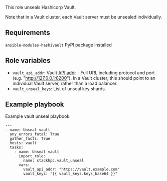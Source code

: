 This role unseals Hashicorp Vault.

Note that in a Vault cluster, each Vault server must be unsealed individually.

Requirements
------------

``ansible-modules-hashivault`` PyPI package installed

Role variables
--------------

* `vault_api_addr`: Vault [API addr](https://www.vaultproject.io/docs/configuration#api_addr) - Full URL including protocol and port (e.g. "http://127.0.0.1:8200"). In a Vault cluster, this should point to an individual Vault server, rather than a load balancer.
* `vault_unseal_keys`: List of unseal key shards.

Example playbook
----------------

Example vault unseal playbook:
```
---
- name: Unseal vault
  any_errors_fatal: True
  gather_facts: True
  hosts: vault
  tasks:
    - name: Unseal vault
      import_role:
        name: stackhpc.vault_unseal
      vars:
        vault_api_addr: "https://vault.example.com"
        vault_keys: "{{ vault_keys.keys_base64 }}"
```
